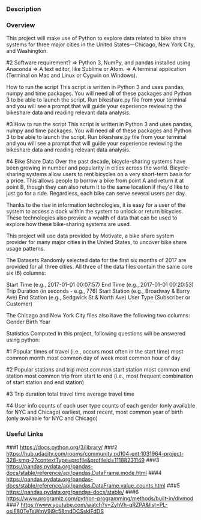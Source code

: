 ### Description

### Overview
This project will make use of Python to explore data related to bike share systems for three major cities in the United States—Chicago, New York City, and Washington.

#2 Software requirement?
=> Python 3, NumPy, and pandas installed using Anaconda
=> A text editor, like Sublime or Atom.
=> A terminal application (Terminal on Mac and Linux or Cygwin on Windows).

How to run the script
This script is written in Python 3 and uses pandas, numpy and time packages. You will need all of these packages and Python 3 to be able to launch the script.
Run bikeshare.py file from your terminal and you will see a prompt that will guide your experience reviewing the bikeshare data and reading relevant data analysis.

#3 How to run the script
This script is written in Python 3 and uses pandas, numpy and time packages. You will need all of these packages and Python 3 to be able to launch the script.
Run bikeshare.py file from your terminal and you will see a prompt that will guide your experience reviewing the bikeshare data and reading relevant data analysis.


#4 Bike Share Data
Over the past decade, bicycle-sharing systems have been growing in number and popularity in cities across the world. Bicycle-sharing systems allow users to rent bicycles on a very short-term basis for a price. This allows people to borrow a bike from point A and return it at point B, though they can also return it to the same location if they'd like to just go for a ride. Regardless, each bike can serve several users per day.

Thanks to the rise in information technologies, it is easy for a user of the system to access a dock within the system to unlock or return bicycles. These technologies also provide a wealth of data that can be used to explore how these bike-sharing systems are used.

This project will use data provided by Motivate, a bike share system provider for many major cities in the United States, to uncover bike share usage patterns.

The Datasets
Randomly selected data for the first six months of 2017 are provided for all three cities. All three of the data files contain the same core six (6) columns:

Start Time (e.g., 2017-01-01 00:07:57)
End Time (e.g., 2017-01-01 00:20:53)
Trip Duration (in seconds - e.g., 776)
Start Station (e.g., Broadway & Barry Ave)
End Station (e.g., Sedgwick St & North Ave)
User Type (Subscriber or Customer)

The Chicago and New York City files also have the following two columns:
Gender
Birth Year

Statistics Computed
In this project, following questions will be answered using python:

#1 Popular times of travel (i.e., occurs most often in the start time)
most common month
most common day of week
most common hour of day

#2 Popular stations and trip
most common start station
most common end station
most common trip from start to end (i.e., most frequent combination of start station and end station)

#3 Trip duration
total travel time
average travel time

#4 User info
counts of each user type
counts of each gender (only available for NYC and Chicago)
earliest, most recent, most common year of birth (only available for NYC and Chicago)

### Useful Links

###1 https://docs.python.org/3/library/
###2 https://hub.udacity.com/rooms/community:nd104-ent:1031964-project-328-smg-2?contextType=profile&profileId=11188231149
###3 https://pandas.pydata.org/pandas-docs/stable/reference/api/pandas.DataFrame.mode.html
###4 https://pandas.pydata.org/pandas-docs/stable/reference/api/pandas.DataFrame.value_counts.html
###5 https://pandas.pydata.org/pandas-docs/stable/
###6 https://www.programiz.com/python-programming/methods/built-in/divmod
###7 https://www.youtube.com/watch?v=ZyhVh-qRZPA&list=PL-osiE80TeTsWmV9i9c58mdDCSskIFdDS
